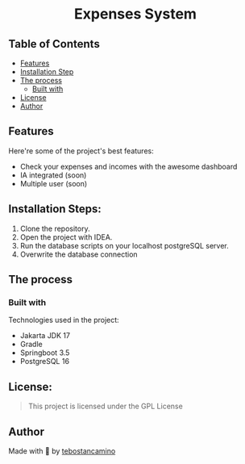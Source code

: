 <h1 align="center" id="title">Expenses System</h1>

## Table of Contents

- [Features](#features)
- [Installation Step](#installation-steps)
- [The process](#the-process)
  - [Built with](#built-with)
- [License](#license)
- [Author](#author)

  
## Features

Here're some of the project's best features:

*   Check your expenses and incomes with the awesome dashboard
*   IA integrated (soon)
*   Multiple user (soon)

## Installation Steps:

1. Clone the repository.
2. Open the project with IDEA.
3. Run the database scripts on your localhost postgreSQL server.
4. Overwrite the database connection

## The process 
### Built with

Technologies used in the project:

*   Jakarta JDK 17
*   Gradle
*   Springboot 3.5
*   PostgreSQL 16

## License:

> This project is licensed under the GPL License

## Author

Made with 🥲 by [tebostancamino](https://instagram.com/tebostancamino)
